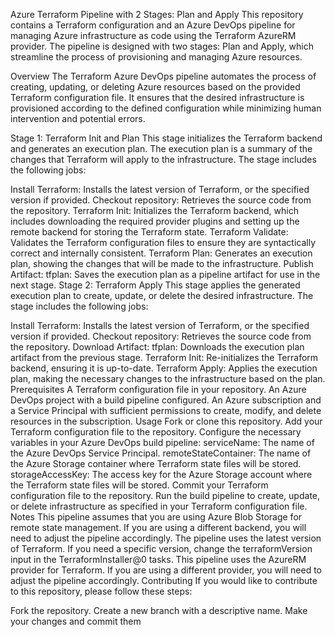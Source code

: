 Azure Terraform Pipeline with 2 Stages: Plan and Apply
This repository contains a Terraform configuration and an Azure DevOps pipeline for managing Azure infrastructure as code using the Terraform AzureRM provider. The pipeline is designed with two stages: Plan and Apply, which streamline the process of provisioning and managing Azure resources.

Overview
The Terraform Azure DevOps pipeline automates the process of creating, updating, or deleting Azure resources based on the provided Terraform configuration file. It ensures that the desired infrastructure is provisioned according to the defined configuration while minimizing human intervention and potential errors.

Stage 1: Terraform Init and Plan
This stage initializes the Terraform backend and generates an execution plan. The execution plan is a summary of the changes that Terraform will apply to the infrastructure. The stage includes the following jobs:

Install Terraform: Installs the latest version of Terraform, or the specified version if provided.
Checkout repository: Retrieves the source code from the repository.
Terraform Init: Initializes the Terraform backend, which includes downloading the required provider plugins and setting up the remote backend for storing the Terraform state.
Terraform Validate: Validates the Terraform configuration files to ensure they are syntactically correct and internally consistent.
Terraform Plan: Generates an execution plan, showing the changes that will be made to the infrastructure.
Publish Artifact: tfplan: Saves the execution plan as a pipeline artifact for use in the next stage.
Stage 2: Terraform Apply
This stage applies the generated execution plan to create, update, or delete the desired infrastructure. The stage includes the following jobs:

Install Terraform: Installs the latest version of Terraform, or the specified version if provided.
Checkout repository: Retrieves the source code from the repository.
Download Artifact: tfplan: Downloads the execution plan artifact from the previous stage.
Terraform Init: Re-initializes the Terraform backend, ensuring it is up-to-date.
Terraform Apply: Applies the execution plan, making the necessary changes to the infrastructure based on the plan.
Prerequisites
A Terraform configuration file in your repository.
An Azure DevOps project with a build pipeline configured.
An Azure subscription and a Service Principal with sufficient permissions to create, modify, and delete resources in the subscription.
Usage
Fork or clone this repository.
Add your Terraform configuration file to the repository.
Configure the necessary variables in your Azure DevOps build pipeline:
serviceName: The name of the Azure DevOps Service Principal.
remoteStateContainer: The name of the Azure Storage container where Terraform state files will be stored.
storageAccessKey: The access key for the Azure Storage account where the Terraform state files will be stored.
Commit your Terraform configuration file to the repository.
Run the build pipeline to create, update, or delete infrastructure as specified in your Terraform configuration file.
Notes
This pipeline assumes that you are using Azure Blob Storage for remote state management. If you are using a different backend, you will need to adjust the pipeline accordingly.
The pipeline uses the latest version of Terraform. If you need a specific version, change the terraformVersion input in the TerraformInstaller@0 tasks.
This pipeline uses the AzureRM provider for Terraform. If you are using a different provider, you will need to adjust the pipeline accordingly.
Contributing
If you would like to contribute to this repository, please follow these steps:

Fork the repository.
Create a new branch with a descriptive name.
Make your changes and commit them
